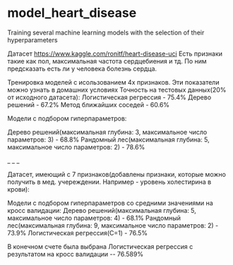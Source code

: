 # model_heart_disease
Training several machine learning models with the selection of their hyperparameters

Датасет https://www.kaggle.com/ronitf/heart-disease-uci
Есть признаки такие как пол, максимальная частота сердцебиения и тд. По ним предсказать есть ли у человека болезнь сердца.

Тренировка моделей с исользованием 4х признаков. Эти показатели можно узнать в домашних условиях
Точность на тестовых данных(20% от исходного датасета):
Логистическая регрессия - 75.4%
Дерево решений          - 67.2%
Метод ближайших соседей - 60.6%


Модели с подбором гиперпараметров:

Дерево решений(максимальная глубина: 3, максимальное число параметров: 3) - 68.8%
Рандомный лес(максимальная глубина: 5, максимальное число параметров: 2)  - 78.6%


_
_
_



Датасет, имеющий с 7 признаков(добавлены признаки, которые можно получить в мед. учереждении. Например - уровень холестирина в крови):

Модели с подбором гиперпараметров со средними значениями на кросс валидации:
Дерево решений(максимальная глубина: 5, максимальное число параметров: 4) - 68.1%
Рандомный лес(максимальная глубина: 9, максимальное число параметров: 2)  - 73.9%
Логистическая регрессия(С=1)                                              - 76.5%


В конечном счете была выбрана Логистическая регрессия с результатом на кросс валидации -- 76.589%
